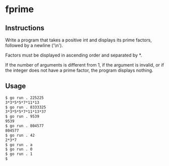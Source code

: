 # fprime
## Instructions
Write a program that takes a positive int and displays its prime factors, followed by a newline ('\n').

Factors must be displayed in ascending order and separated by *.

If the number of arguments is different from 1, if the argument is invalid, or if the integer does not have a prime factor, the program displays nothing.

## Usage
```bash
$ go run . 225225
3*3*5*5*7*11*13
$ go run . 8333325
3*3*5*5*7*11*13*37
$ go run . 9539
9539
$ go run . 804577
804577
$ go run . 42
2*3*7
$ go run . a
$ go run . 0
$ go run . 1
$
```
